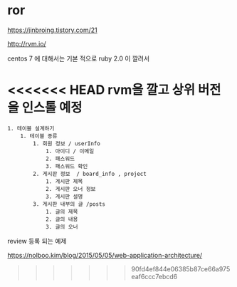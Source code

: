 # ror 
https://jinbroing.tistory.com/21

http://rvm.io/

centos 7 에 대해서는 기본 적으로 ruby 2.0 이 깔려서 

<<<<<<< HEAD
rvm을 깔고 상위 버전을  인스톨 예정
=======
    1. 테이블 설계하기 
        1. 테이블 종류 
            1. 회원 정보 / userInfo
                1. 아이디 / 이메일 
                2. 패스워드
                3. 패스워드 확인 
            2. 게시판 정보  / board_info , project 
                1. 게시판 제목 
                2. 게시판 오너 정보 
                3. 게시판 설명 
            3. 게시판 내부의 글 /posts
                1. 글의 제목 
                2. 글의 내용 
                3. 글의 오너 



review 등록 되는 예제 

https://nolboo.kim/blog/2015/05/05/web-application-architecture/
>>>>>>> 90fd4ef844e06385b87ce66a975eaf6ccc7ebcd6
